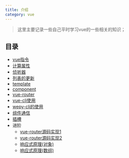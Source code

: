 ```yaml
---
title: 介绍
category: vue
---
```


> 这里主要记录一些自己平时学习vue的一些相关的知识；

## 目录

- [vue指令](./vue-note-01.md)
- [计算属性](./vue-note-02.md)
- [侦听器](./vue-note-03.md)
- [列表的更新](./vue-note-04.md)
- [template](./vue-note-05.md)
- [component](./vue-note-06.md)
- [vue-router](./vue-note-07.md)
- [vue-cli使用](./vue-note-08.md)
- [wepy-cli的使用](./vue-note-09.md)
- [组件通信](./vue-note-10.md)
- [插槽](./vue-note-11.md)
- 进阶
  - [vue-router源码实现1](./vue-note-12.md)
  - [vue-router源码实现2](./vue-note-13.md)
  - [响应式原理(对象)](./vue-note-02-01.md)
  - [响应式原理(数组)]((./vue-note-02-02.md))

